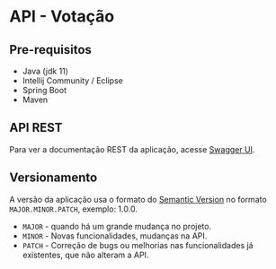 # API - Votação

## Pre-requisitos

* Java (jdk 11)
* Intellij Community / Eclipse
* Spring Boot
* Maven

## API REST

Para ver a documentação REST da aplicação, acesse [Swagger UI](https://dcc-api-votacao.herokuapp.com/swagger-ui.html).

## Versionamento

A versão da aplicação usa o formato do [Semantic Version](https://semver.org/) no formato `MAJOR.MINOR.PATCH`, exemplo: 1.0.0.

* `MAJOR` - quando há um grande mudança no projeto.
* `MINOR` - Novas funcionalidades, mudanças na API.
* `PATCH` - Correção de bugs ou melhorias nas funcionalidades já existentes, que não alteram a API.